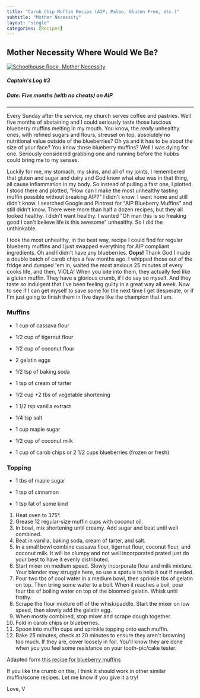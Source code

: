 ```yaml
---
title: "Carob Chip Muffin Recipe (AIP, Paleo, Gluten Free, etc.)"
subtitle: "Mother Necessity"
layout: "single"
categories: [Recipes]
---
```


## Mother Necessity Where Would We Be?



<a href="https://makeagif.com/mCVK2-" title="Schoolhouse Rock- Mother Necessity"><img src="https://i.makeagif.com/media/10-12-2016/mCVK2-.gif" alt="Schoolhouse Rock- Mother Necessity"></a>

##### Captain's Log #3

##### Date: Five months (with no cheats) on AIP




----------
Every Sunday after the service, my church serves coffee and pastries. Well five months of abstaining and I could seriously taste those luscious blueberry muffins melting in my mouth. You know, the *really* unhealthy ones, with refined sugars and flours, streusel on top, absolutely no nutritional value outside of the blueberries? Oh ya and it has to be about the size of your face? You know those blueberry muffins? Well I was dying for one. Seriously considered grabbing one and running before the hubbs could bring me to my senses.

Luckily for me, my stomach, my skins, and all of my joints, I remembered that gluten and sugar and dairy and God know what else was in that thing, all cause inflammation in my body. So instead of pulling a fast one, I plotted. I stood there and plotted, "How can I make the most unhealthy tasting muffin possible without breaking AIP?" I didn't know. I went home and still didn't know. I searched Google and Pintrest for "AIP Blueberry Muffins" and still didn't know. There were more than half a dozen recipes, but they all looked healthy. I didn't want healthy. I wanted "Oh man this is so freaking good I can't believe life is this awesome" unhealthy. So I did the unthinkable.

I took the most unhealthy, in the best way, recipe I could find for regular blueberry muffins and I just swapped everything for AIP compliant ingredients. Oh and I didn't have any blueberries. **Oops!** Thank God I made a double batch of carob chips a few months ago. I whipped those out of the fridge and dumped 'em in, waited the most anxious 25 minutes of every cooks life, and then, VIOLA! When you bite into them, they actually feel like a gluten muffin. They have a glorious crumb, if I do say so myself. And they taste so indulgent that I've been feeling guilty in a great way all week. Now to see if I can get myself to save some for the next time I get desperate, or if I'm just going to finish them in five days like the champion that I am.


### Muffins
* 1 cup of cassava flour

* 1/2 cup of tigernut flour

* 1/2 cup of coconut flour

* 2 gelatin eggs

* 1/2 tsp of baking soda

* 1 tsp of cream of tarter

* 1/2 cup +2 tbs of vegetable shortening

* 1 1/2 tsp vanilla extract

* 1/4 tsp salt

* 1 cup maple sugar

* 1/2 cup of coconut milk

* 1 cup of carob chips or 2 1/2 cups blueberries (frozen or fresh)

### Topping
* 1 tbs of maple sugar

* 1 tsp of cinnamon

* 1 tsp fat of some kind


1. Heat oven to 375°.
2. Grease 12 regular-size muffin cups with coconut oil.
3. In bowl, mix shortening until creamy. Add sugar and beat until well combined.
4. Beat in vanilla, baking soda, cream of tarter, and salt.
5. In a small bowl combine cassava flour, tigernut flour, coconut flour, and coconut milk. It will be clumpy and not well incorporated prated just do your best to have it evenly distributed.
6. Start mixer on medium speed. Slowly incorporate flour and milk mixture. Your blender may struggle here, so use a spatula to help it out if needed.
7. Pour two tbs of cool water in a medium bowl, then sprinkle tbs of gelatin on top. Then bring some water to a boil. When it reaches a boil, pour four tbs of boiling water on top of the bloomed gelatin. Whisk until frothy.
8. Scrape the flour mixture off of the whisk/paddle. Start the mixer on low speed, then slowly add the gelatin egg.
9. When mostly combined, stop mixer and scrape dough together.
10. Fold in carob chips or blueberries.
11. Spoon into muffin cups and sprinkle topping onto each muffin.
12. Bake 25 minutes, check at 20 minutes to ensure they aren't browning too much. If they are, cover loosely in foil. You'll know they are done when you you feel some resistance on your tooth-pic/cake tester.

Adapted form [this recipe for blueberry muffins](http://www.food.com/recipe/the-most-sweetest-blueberry-muffins-50719?photo=386922)


If you like the crumb on this, I think it should work in other similar muffin/scone recipes. Let me know if you give it a try!

Love,
V
